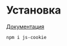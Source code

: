 # Установка

[Документация](https://github.com/js-cookie/js-cookie/tree/latest#readme)

```bash
npm i js-cookie
```
